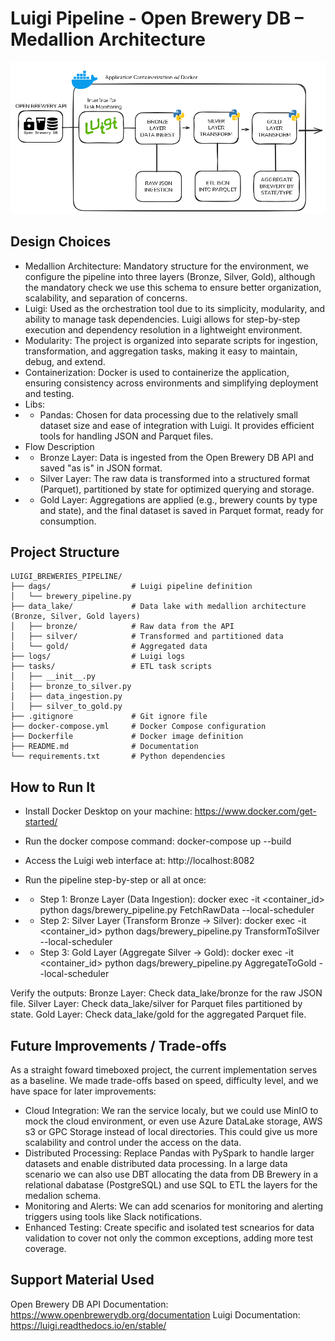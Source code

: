 # Luigi Pipeline - Open Brewery DB – Medallion Architecture

![](assets/data_flow.png)

## Design Choices
- Medallion Architecture: Mandatory structure for the environment, we configure the pipeline into three layers (Bronze, Silver, Gold), although the mandatory check we use this schema to ensure better organization, scalability, and separation of concerns.
- Luigi: Used as the orchestration tool due to its simplicity, modularity, and ability to manage task dependencies. Luigi allows for step-by-step execution and dependency resolution in a lightweight environment.
- Modularity: The project is organized into separate scripts for ingestion, transformation, and aggregation tasks, making it easy to maintain, debug, and extend.
- Containerization: Docker is used to containerize the application, ensuring consistency across environments and simplifying deployment and testing.
- Libs:
- - Pandas: Chosen for data processing due to the relatively small dataset size and ease of integration with Luigi. It provides efficient tools for handling JSON and Parquet files.
- Flow Description
- - Bronze Layer: Data is ingested from the Open Brewery DB API and saved "as is" in JSON format.
- - Silver Layer: The raw data is transformed into a structured format (Parquet), partitioned by state for optimized querying and storage.
- - Gold Layer: Aggregations are applied (e.g., brewery counts by type and state), and the final dataset is saved in Parquet format, ready for consumption.

## Project Structure
```
LUIGI_BREWERIES_PIPELINE/
├── dags/                  # Luigi pipeline definition
│   └── brewery_pipeline.py
├── data_lake/             # Data lake with medallion architecture (Bronze, Silver, Gold layers)
│   ├── bronze/            # Raw data from the API
│   ├── silver/            # Transformed and partitioned data
│   └── gold/              # Aggregated data
├── logs/                  # Luigi logs
├── tasks/                 # ETL task scripts
│   ├── __init__.py        
│   ├── bronze_to_silver.py
│   ├── data_ingestion.py
│   ├── silver_to_gold.py
├── .gitignore             # Git ignore file
├── docker-compose.yml     # Docker Compose configuration
├── Dockerfile             # Docker image definition
├── README.md              # Documentation
└── requirements.txt       # Python dependencies
```

## How to Run It
- Install Docker Desktop on your machine: https://www.docker.com/get-started/
- Run the docker compose command: docker-compose up --build
- Access the Luigi web interface at: http://localhost:8082

- Run the pipeline step-by-step or all at once:
- - Step 1: Bronze Layer (Data Ingestion): docker exec -it <container_id> python dags/brewery_pipeline.py FetchRawData --local-scheduler
- - Step 2: Silver Layer (Transform Bronze → Silver): docker exec -it <container_id> python dags/brewery_pipeline.py TransformToSilver --local-scheduler
- - Step 3: Gold Layer (Aggregate Silver → Gold): docker exec -it <container_id> python dags/brewery_pipeline.py AggregateToGold --local-scheduler

Verify the outputs:
Bronze Layer: Check data_lake/bronze for the raw JSON file.
Silver Layer: Check data_lake/silver for Parquet files partitioned by state.
Gold Layer: Check data_lake/gold for the aggregated Parquet file.

## Future Improvements / Trade-offs
As a straight foward timeboxed project, the current implementation serves as a baseline. We made trade-offs based on speed, difficulty level, and we have space for later improvements:

- Cloud Integration: We ran the service localy, but we could use MinIO to mock the cloud environment, or even use Azure DataLake storage, AWS s3 or GPC Storage instead of local directories. This could give us more scalability and control under the access on the data.
- Distributed Processing: Replace Pandas with PySpark to handle larger datasets and enable distributed data processing. In a large data scenario we can also use DBT allocating the data from DB Brewery in a relational dabatase (PostgreSQL) and use SQL to ETL the layers for the medalion schema.
- Monitoring and Alerts: We can add scenarios for monitoring and alerting triggers using tools like Slack notifications.
- Enhanced Testing: Create specific and isolated test scnearios for data validation to cover not only the common exceptions, adding more test coverage.

## Support Material Used
Open Brewery DB API Documentation: https://www.openbrewerydb.org/documentation
Luigi Documentation: https://luigi.readthedocs.io/en/stable/